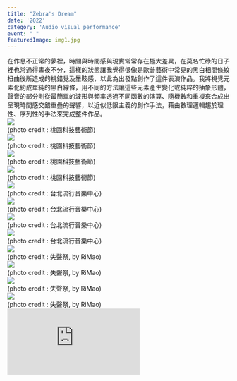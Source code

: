 ```yaml
---
title: "Zebra's Dream"
date: '2022'
category: 'Audio visual performance'
event: " "
featuredImage: img1.jpg
---
```

  <div class="box">
      <div class="dscrptn">
      </div>
  </div>

  <div class="box">
      <div class="dscrptn">
      在作息不正常的夢裡，時間與時間感與現實常常存在極大差異，在莫名忙碌的日子裡也常過得晝夜不分，這樣的狀態讓我覺得很像是歐普藝術中常見的黑白相間條紋扭曲後所造成的視錯覺及暈眩感，以此為出發點創作了這件表演作品。我將視覺元素化約成單純的黑白線條，用不同的方法讓這些元素產生變化或純粹的抽象形體，聲音的部分則從最簡單的波形與頻率透過不同函數的演算、隨機數和重複來合成出呈現時間感交錯重疊的聲響，以近似低限主義的創作手法，藉由數理邏輯趨於理性、序列性的手法來完成整件作品。<br>
      </div>
  </div>

  <div class="box">
      <img class="subimg" src="./img9.jpg">
      <div class="photocredit">(photo credit : 桃園科技藝術節)</div>
  </div>
  <div class="box">
      <img class="subimg" src="./img10.jpg">
      <div class="photocredit">(photo credit : 桃園科技藝術節)</div>
  </div>
  <div class="box">
      <img class="subimg" src="./img11.jpg">
      <div class="photocredit">(photo credit : 桃園科技藝術節)</div>
  </div>
  <div class="box">
      <img class="subimg" src="./img12.jpg">
      <div class="photocredit">(photo credit : 桃園科技藝術節)</div>
  </div>

  <div class="box">
      <img class="subimg" src="./img5.jpg">
      <div class="photocredit">(photo credit : 台北流行音樂中心)</div>
  </div>
  <div class="box">
      <img class="subimg" src="./img6.jpg">
      <div class="photocredit">(photo credit : 台北流行音樂中心)</div>
  </div>
  <div class="box">
      <img class="subimg" src="./img7.jpg">
      <div class="photocredit">(photo credit : 台北流行音樂中心)</div>
  </div>
  <div class="box">
      <img class="subimg" src="./img8.jpg"/>
      <div class="photocredit">(photo credit : 台北流行音樂中心)</div>
  </div>


  <div class="box">
      <img class="subimg" src="./img0.jpg">
      <div class="photocredit">(photo credit : 失聲祭, by RiMao)</div>
  </div>
  <div class="box">
      <img class="subimg" src="./img2.jpg">
      <div class="photocredit">(photo credit : 失聲祭, by RiMao)</div>
  </div>
  <div class="box">
      <img class="subimg" src="./img3.jpg">
      <div class="photocredit">(photo credit : 失聲祭, by RiMao)</div>
  </div>
  <div class="box">
      <img class="subimg" src="./img4.jpg"/>
      <div class="photocredit">(photo credit : 失聲祭, by RiMao)</div>
  </div>

  <div class="box"></div>

  <iframe title="vimeo-player" src="https://player.vimeo.com/video/679917816?h=d7bec7c625" frameborder="0" allowfullscreen></iframe>

